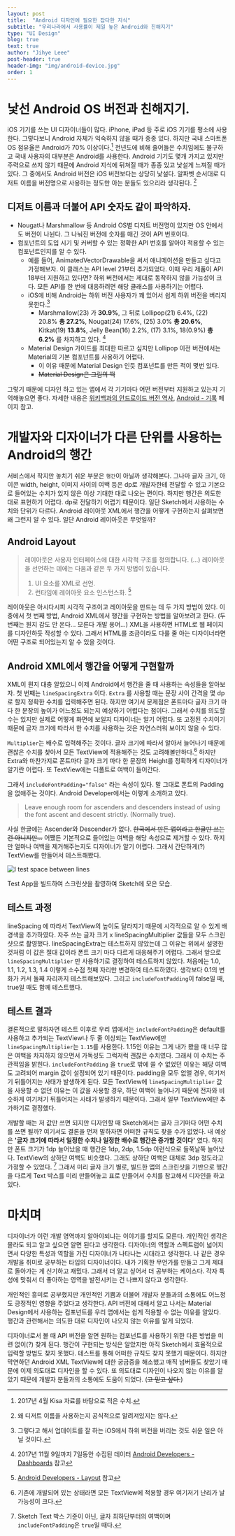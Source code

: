 ```yaml
---
layout: post
title:  "Android 디자인에 필요한 잡다한 지식"
subtitle: "우리나라에서 사용률이 제일 높은 Android와 친해지기"
type: "UI Design"
blog: true
text: true
author: "Jihye Leee"
post-header: true
header-img: "img/android-device.jpg"
order: 1
---
```


# 낯선 Android OS 버전과 친해지기.

iOS 기기를 쓰는 UI 디자이너들이 많다. iPhone, iPad 등 주로 iOS 기기를 평소에 사용한다. 그렇다보니 Android 자체가 익숙하지 않을 때가 종종 있다. 하지만 국내 스마트폰 OS 점유율은 Android가 70% 이상이다.[^1] 전년도에 비해 줄어들은 수치임에도 불구하고 국내 사용자의 대부분은 Android를 사용한다. Android 기기도 몇개 가지고 있지만 주력으로 쓰지 않기 때문에 Android 지식에 뒤쳐질 때가 종종 있고 낯설게 느껴질 때가 있다.
그 중에서도 Android 버전은 iOS 버전보다는 상당히 낯설다. 알파벳 순서대로 디저트 이름을 버전명으로 사용하는 정도만 아는 분들도 있으리라 생각된다. [^2]

[^1]: 2017년 4월 Kisa 자료를 바탕으로 적은 수치.
[^2]: 왜 디저트 이름을 사용하는지 공식적으로 알려져있지는 않다.

## 디저트 이름과 더불어 API 숫자도 같이 파악하자.

* Nougat나 Marshmallow 등 Android OS별 디저트 버전명이 있지만 OS 안에서도 버전이 나뉜다. 그 나눠진 버전에 숫자를 매긴 것이 API 번호이다.
* 컴포넌트의 도입 시기 및 커버할 수 있는 정확한 API 번호를 알아야 적용할 수 있는 컴포넌트인지를 알 수 있다.
  * 예를 들어, AnimatedVectorDrawable을 써서 애니메이션을 만들고 싶다고 가정해보자. 이 클래스는 API level 21부터 추가되었다. 이때 우리 제품이 API 18부터 지원하고 있다면? 하위 버전에서는 제대로 동작하지 않을 가능성이 크다. 모든 API를 한 번에 대응하려면 해당 클래스를 사용하기는 어렵다.
  * iOS에 비해 Android는 하위 버전 사용자가 꽤 있어서 쉽게 하위 버전을 버리지 못한다.[^3]
    * Marshmallow(23) 가 **30.9%**, 그 뒤로 Lollipop(21) 6.4%, (22) 20.8% **총 27.2%**, Nougat(24) 17.6%, (25) 3.0% **총 20.6%**, Kitkat(19) **13.8%**, Jelly Bean(16) 2.2%, (17) 3.1%, 18(0.9%) **총 6.2%** 를 차지하고 있다. [^4]
  * Material Design 가이드를 최대한 따르고 싶지만 Lollipop 이전 버전에서는 Material의 기본 컴포넌트를 사용하기 어렵다.
    * 이 이유 때문에 Material Design 인듯 컴포넌트를 만든 적이 몇번 있다.
    * ~~Material Design은 그림의 떡~~

그렇기 때문에 디자인 하고 있는 앱에서 각 기기마다 어떤 버전부터 지원하고 있는지 기억해놓으면 좋다. 자세한 내용은 [위키백과의 안드로이드 버전 역사](https://ko.wikipedia.org/wiki/%EC%95%88%EB%93%9C%EB%A1%9C%EC%9D%B4%EB%93%9C_%EB%B2%84%EC%A0%84_%EC%97%AD%EC%82%AC), [Android - 기록](https://www.android.com/history/) 페이지 참고.

# 개발자와 디자이너가 다른 단위를 사용하는 Android의 행간

서비스에서 작지만 놓치기 쉬운 부분은 `행간`이 아닐까 생각해본다. 그나마 글자 크기, 아이콘 width, height, 이미지 사이의 여백 등은 dp로 개발자한테 전달할 수 있고 기본으로 들어있는 수치가 있지 않은 이상 기대한 대로 나오는 편이다. 하지만 행간은 의도한 대로 표현하기 어렵다. dp로 전달하기 어렵기 때문이다. 일단 Sketch에서 사용하는 수치와 단위가 다르다. Android 레이아웃 XML에서 행간을 어떻게 구현하는지 살펴보면 왜 그런지 알 수 있다. 일단 Android 레이아웃은 무엇일까?

##  Android Layout

> 레이아웃은 사용자 인터페이스에 대한 시각적 구조를 정의합니다. (...)
> 레이아웃을 선언하는 데에는 다음과 같은 두 가지 방법이 있습니다.
>
> 1. UI 요소를 XML로 선언.
> 2. 런타임에 레이아웃 요소 인스턴스화. [^5]

레이아웃은 아시다시피 시각적 구조이고 레이아웃을 만드는 데 두 가지 방법이 있다. 이 중에서 첫 번째 방법, Android XML에서 행간을 구현하는 방법을 알아보려고 한다. (두 번째는 뭔지 감도 안 온다... 모른다 개발 용어…) XML을 사용하면 HTML로 웹 페이지를 디자인하듯 작성할 수 있다. 그래서 HTML를 조금이라도 다룰 줄 아는 디자이너라면 어떤 구조로 되어있는지 알 수 있을 것이다.

## Android XML에서 행간을 어떻게 구현할까

XML이 뭔지 대충 알았으니 이제 Android에서 행간을 줄 때 사용하는 속성들을 알아보자. 첫 번째는 `lineSpacingExtra` 이다. `Extra` 를 사용할 때는 문장 사이 간격을 몇 dp로 할지 정확한 수치를 입력해주면 된다. 하지만 여기서 문제점은 폰트마다 글자 크기 마다 한 문장의 높이가 어느정도 되는지 예상하기 어렵다는 점이다. 그래서 수치를 의도할 수는 있지만 실제로 어떻게 화면에 보일지 디자이너는 알기 어렵다. 또 고정된 수치이기 때문에 글자 크기에 따라서 한 수치를 사용하는 것은 자연스러워 보이지 않을 수 있다.

`Multiplier`는 배수로 입력해주는 것이다. 글자 크기에 따라서 알아서 늘어나기 때문에 괜찮은 수치를 찾아서 모든 TextView에 적용해주는 것도 고려해볼만하다.[^6] 하지만 Extra와 마찬가지로 폰트마다 글자 크기 마다 한 문장의 Height를 정확하게 디자이너가 알기란 어렵다. 또 TextView에는 디폴트로 여백이 들어간다.

그래서 `includeFontPadding="false"` 라는 속성이 있다. 말 그대로 폰트의 Padding을 없애주는 것이다. Android Developer에서는 이렇게 소개하고 있다.

> Leave enough room for ascenders and descenders instead of using the font ascent and descent strictly. (Normally true).

사실 한글에는 Ascender와 Descender가 없다. ~~한국에서 만든 앱이라고 한글만 쓰는 건 아니지만…~~ 어쨌든 기본적으로 들어있는 여백을 해당 속성으로 제거할 수 있다. 하지만 얼마나 여백을 제거해주는지도 디자이너가 알기 어렵다. 그래서 간단하게(?) TextView를 만들어서 테스트해봤다.

![I test space between lines](./img/line-height.jpg)

<figcaption>Test App을 빌드하여 스크린샷을 촬영하여 Sketch에 모은 모습.</figcaption>

## 테스트 과정

lineSpacing 에 따라서 TextView의 높이도 달라지기 때문에 시각적으로 알 수 있게 배경색을 추가하였다. 자주 쓰는 글자 크기 x lineSpacingMultiplier 값들을 모두 스크린샷으로 촬영했다. lineSpacingExtra는 테스트하지 않았는데 그 이유는 위에서 설명한 것처럼 이 값은 절대 값이라 폰트 크기 마다 다르게 대응해주기 어렵다. 그래서 앞으로 `lineSpacingMultiplier` 만 사용하기로 결정하여 테스트하지 않았다. 처음에는 1.0, 1.1, 1.2, 1.3, 1.4 이렇게 소수점 첫째 자리만 변경하여 테스트하였다. 생각보다 0.1의 변화가 커서 둘째 자리까지 테스트해보았다. 그리고 `includeFontPadding`이 false일 때, true일 때도 함께 테스트했다.

## 테스트 결과

결론적으로 말하자면 테스트 이후로 우리 앱에서는 `includeFontPadding`은 default를 사용하고 추가되는 TextView나 두 줄 이상되는 TextView에만 `lineSpacingMultiplier`는 `1.15`를 사용한다. 1.15인 이유는 그게 내가 봤을 때 너무 많은 여백을 차지하지 않으면서 가독성도 그럭저럭 괜찮은 수치였다. 그래서 이 수치는 주관적임을 밝힌다. `includeFontPadding` 을 `true`로 밖에 쓸 수 없었던 이유는 해당 여백도 고려되어 margin 값이 설정되어 있기 때문이다. padding을 모두 없앨 경우, 여기저기 뒤틀어지는 사태가 발생하게 된다. 모든 TextView에 `lineSpacingMultiplier` 값을 사용할 수 없던 이유는 이 값을 사용할 경우, 하단 여백이 늘어나기 때문에 전자와 비슷하게 여기저기 뒤틀어지는 사태가 발생하기 때문이다. 그래서 일부 TextView에만 추가하기로 결정했다.

개발할 때는 저 값만 쓰면 되지만 디자인할 때 Sketch에서는 글자 크기마다 어떤 수치를 쓰면 될까? 여기서도 결론을 먼저 말하자면 어떠한 규칙도 찾을 수가 없었다. 내 예상은 **'글자 크기에 따라서 일정한 수치나 일정한 배수로 행간은 증가할 것이다'** 였다. 하지만 폰트 크기가 1dp 늘어났을 때 행간은 1dp, 2dp, 1.5dp 이런식으로 들쭉날쭉 늘어났다. TextView의 상하단 여백도 비슷했다. 그래도 상하단 여백은 대체로 3dp 정도라고 가정할 수 있었다. [^7] 그래서 미리 글자 크기 별로, 빌드한 앱의 스크린샷을 기반으로 행간을 다르게 Text 박스를 미리 만들어놓고 표로 만들어서 수치를 참고해서 디자인을 하고 있다.

# 마치며

디자이너가 이런 개발 영역까지 알아야되냐는 이야기를 할지도 모른다. 개인적인 생각은 몰라도 되고 알고 싶으면 알면 된다고 생각한다. 디자이너의 역할과 스펙트럼이 넓어지면서 다양한 특성과 역할을 가진 디자이너가 나타나는 시대라고 생각한다. 나 같은 경우 개발을 취미로 공부하는 타입의 디자이너이다. 내가 기획한 무언가를 만들고 그게 제대로 돌아가는 게 신기하고 재밌다. 그래서 더 알고 싶어서 더 공부하는 케이스다. 각자 특성에 맞춰서 더 좋아하는 영역을 발전시키는 건 나쁘지 않다고 생각한다.

개인적인 흥미로 공부했지만 개인적인 기쁨과 더불어 개발자 분들과의 소통에도 어느정도 긍정적인 영향을 주었다고 생각한다. API 버전에 대해서 알고 나서는 Material Design에서 사용하는 컴포넌트를 우리 앱에서는 쉽게 적용할 수 없는 이유를 알았다. 행간과 관련해서는 의도한 대로 디자인이 나오지 않는 이유를 알게 되었다.

디자이너로서 볼 때 API 버전을 알면 원하는 컴포넌트를 사용하기 위한 다른 방법을 미련 없이(?) 찾게 된다. 행간이 구현되는 방식은 알았지만 아직 Sketch에서 효율적으로 입력할 방법도 찾지 못했다. 테스트를 통해 어떠한 규칙도 찾지 못했기 때문이다. 하지만 막연하던 Android XML TextView에 대한 궁금증을 해소했고 매직 넘버들도 찾았기 때문에 이제 의도대로 디자인을 할 수 있다. 또 의도대로 디자인이 나오지 않는 이유를 알았기 때문에 개발자 분들과의 소통에도 도움이 되었다. (~~고 믿고 싶다.~~)

[^3]: 그렇다고 해서 업데이트를 잘 하는 iOS에서 하위 버전을 버리는 것도 쉬운 일은 아닐 것이다.
[^4]: 2017년 11월 9일까지 7일동안 수집된 데이터 [Android Developers - Dashboards](https://developer.android.com/about/dashboards/index.html?hl=ko) 참고
[^5]: [Android Developers - Layout](https://developer.android.com/guide/topics/ui/declaring-layout.html) 참고
[^6]: 기존에 개발되어 있는 상태라면 모든 TextView에 적용할 경우 여기저기 난리가 날 가능성이 크다.
[^7]: Sketch Text 박스 기준이 아닌, 글자 최하단부터의 여백이며 `includeFontPadding`은 `true`일 때다.